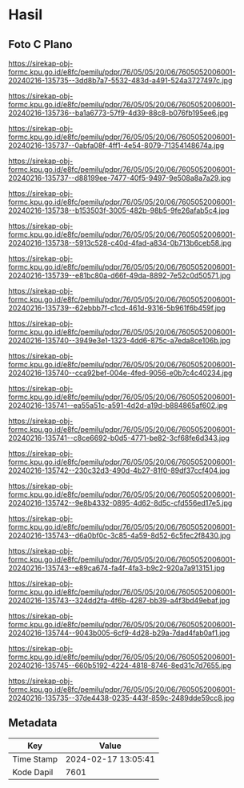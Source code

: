 # Hasil

## Foto C Plano

https://sirekap-obj-formc.kpu.go.id/e8fc/pemilu/pdpr/76/05/05/20/06/7605052006001-20240216-135735--3dd8b7a7-5532-483d-a491-524a3727497c.jpg

https://sirekap-obj-formc.kpu.go.id/e8fc/pemilu/pdpr/76/05/05/20/06/7605052006001-20240216-135736--ba1a6773-57f9-4d39-88c8-b076fb195ee6.jpg

https://sirekap-obj-formc.kpu.go.id/e8fc/pemilu/pdpr/76/05/05/20/06/7605052006001-20240216-135737--0abfa08f-4ff1-4e54-8079-71354148674a.jpg

https://sirekap-obj-formc.kpu.go.id/e8fc/pemilu/pdpr/76/05/05/20/06/7605052006001-20240216-135737--d88199ee-7477-40f5-9497-9e508a8a7a29.jpg

https://sirekap-obj-formc.kpu.go.id/e8fc/pemilu/pdpr/76/05/05/20/06/7605052006001-20240216-135738--b153503f-3005-482b-98b5-9fe26afab5c4.jpg

https://sirekap-obj-formc.kpu.go.id/e8fc/pemilu/pdpr/76/05/05/20/06/7605052006001-20240216-135738--5913c528-c40d-4fad-a834-0b713b6ceb58.jpg

https://sirekap-obj-formc.kpu.go.id/e8fc/pemilu/pdpr/76/05/05/20/06/7605052006001-20240216-135739--e81bc80a-d66f-49da-8892-7e52c0d50571.jpg

https://sirekap-obj-formc.kpu.go.id/e8fc/pemilu/pdpr/76/05/05/20/06/7605052006001-20240216-135739--62ebbb7f-c1cd-461d-9316-5b961f6b459f.jpg

https://sirekap-obj-formc.kpu.go.id/e8fc/pemilu/pdpr/76/05/05/20/06/7605052006001-20240216-135740--3949e3e1-1323-4dd6-875c-a7eda8ce106b.jpg

https://sirekap-obj-formc.kpu.go.id/e8fc/pemilu/pdpr/76/05/05/20/06/7605052006001-20240216-135740--cca92bef-004e-4fed-9056-e0b7c4c40234.jpg

https://sirekap-obj-formc.kpu.go.id/e8fc/pemilu/pdpr/76/05/05/20/06/7605052006001-20240216-135741--ea55a51c-a591-4d2d-a19d-b884865af602.jpg

https://sirekap-obj-formc.kpu.go.id/e8fc/pemilu/pdpr/76/05/05/20/06/7605052006001-20240216-135741--c8ce6692-b0d5-4771-be82-3cf68fe6d343.jpg

https://sirekap-obj-formc.kpu.go.id/e8fc/pemilu/pdpr/76/05/05/20/06/7605052006001-20240216-135742--230c32d3-490d-4b27-81f0-89df37ccf404.jpg

https://sirekap-obj-formc.kpu.go.id/e8fc/pemilu/pdpr/76/05/05/20/06/7605052006001-20240216-135742--9e8b4332-0895-4d62-8d5c-cfd556ed17e5.jpg

https://sirekap-obj-formc.kpu.go.id/e8fc/pemilu/pdpr/76/05/05/20/06/7605052006001-20240216-135743--d6a0bf0c-3c85-4a59-8d52-6c5fec2f8430.jpg

https://sirekap-obj-formc.kpu.go.id/e8fc/pemilu/pdpr/76/05/05/20/06/7605052006001-20240216-135743--e89ca674-fa4f-4fa3-b9c2-920a7a913151.jpg

https://sirekap-obj-formc.kpu.go.id/e8fc/pemilu/pdpr/76/05/05/20/06/7605052006001-20240216-135743--324dd2fa-4f6b-4287-bb39-a4f3bd49ebaf.jpg

https://sirekap-obj-formc.kpu.go.id/e8fc/pemilu/pdpr/76/05/05/20/06/7605052006001-20240216-135744--9043b005-6cf9-4d28-b29a-7dad4fab0af1.jpg

https://sirekap-obj-formc.kpu.go.id/e8fc/pemilu/pdpr/76/05/05/20/06/7605052006001-20240216-135745--660b5192-4224-4818-8746-8ed31c7d7655.jpg

https://sirekap-obj-formc.kpu.go.id/e8fc/pemilu/pdpr/76/05/05/20/06/7605052006001-20240216-135735--37de4438-0235-443f-859c-2489dde59cc8.jpg


## Metadata

| Key        | Value               |
| ---------- | ------------------- |
| Time Stamp | 2024-02-17 13:05:41 |
| Kode Dapil | 7601                |




